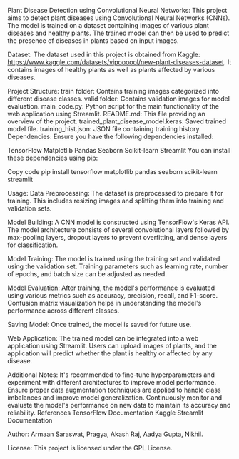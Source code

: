 
Plant Disease Detection using Convolutional Neural Networks: 
This project aims to detect plant diseases using Convolutional Neural Networks (CNNs). The model is trained on a dataset containing images of various plant diseases and healthy plants. The trained model can then be used to predict the presence of diseases in plants based on input images.

Dataset: 
The dataset used in this project is obtained from Kaggle: https://www.kaggle.com/datasets/vipoooool/new-plant-diseases-dataset. It contains images of healthy plants as well as plants affected by various diseases.

Project Structure: 
train folder: Contains training images categorized into different disease classes.
valid folder: Contains validation images for model evaluation.
main_code.py: Python script for the main functionality of the web application using Streamlit.
README.md: This file providing an overview of the project.
trained_plant_disease_model.keras: Saved trained model file.
training_hist.json: JSON file containing training history.
Dependencies: 
Ensure you have the following dependencies installed:

TensorFlow
Matplotlib
Pandas
Seaborn
Scikit-learn
Streamlit
You can install these dependencies using pip:

Copy code
pip install tensorflow matplotlib pandas seaborn scikit-learn streamlit

Usage: 
Data Preprocessing: The dataset is preprocessed to prepare it for training. This includes resizing images and splitting them into training and validation sets.

Model Building: A CNN model is constructed using TensorFlow's Keras API. The model architecture consists of several convolutional layers followed by max-pooling layers, dropout layers to prevent overfitting, and dense layers for classification.

Model Training: The model is trained using the training set and validated using the validation set. Training parameters such as learning rate, number of epochs, and batch size can be adjusted as needed.

Model Evaluation: After training, the model's performance is evaluated using various metrics such as accuracy, precision, recall, and F1-score. Confusion matrix visualization helps in understanding the model's performance across different classes.

Saving Model: Once trained, the model is saved for future use.

Web Application: The trained model can be integrated into a web application using Streamlit. Users can upload images of plants, and the application will predict whether the plant is healthy or affected by any disease.

Additional Notes: 
It's recommended to fine-tune hyperparameters and experiment with different architectures to improve model performance.
Ensure proper data augmentation techniques are applied to handle class imbalances and improve model generalization.
Continuously monitor and evaluate the model's performance on new data to maintain its accuracy and reliability.
References
TensorFlow Documentation
Kaggle
Streamlit Documentation

Author: 
Armaan Saraswat, 
Pragya, 
Akash Raj, 
Aadya Gupta, 
Nikhil.

License: 
This project is licensed under the GPL License.
